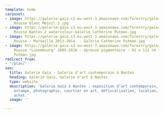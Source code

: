 ```yaml
---
template: home
carousel:
- image: https://galerie-gaia.s3.eu-west-3.amazonaws.com/forestry/galerie-gaia-Georges
    Rousse Blanc Mesnil 2.jpg
- image: https://galerie-gaia.s3.eu-west-3.amazonaws.com/forestry/galerie-gaia Georges
    Rousse-Nantes 2 watercolour-Galerie Catherine Putman.jpg
- image: https://galerie-gaia.s3.eu-west-3.amazonaws.com/forestry/galerie-gaia-Georges
    Rousse - Marseille 2013-2014  - Galerie Catherine Putman.jpg
- image: https://galerie-gaia.s3.eu-west-3.amazonaws.com/forestry/galerie-gaia-Georges
    Rousse "Luxembourg" 2005-2016 - épreuve pigmentaire - 92 x 112 cm - galerie Catherine
    Putman.jpg
redirect_from:
- "/plan/"
seo:
  title: Galerie Gaïa - Galerie d'art contemporain à Nantes
  heading: Galerie Gaïa, Galerie d'art à Nantes
  type: website
  description: 'Galerie Gaïa à Nantes : exposition d’art contemporain, peinture, sculpture,
    estampe, photographie, courtier en art, défiscalisation, location, prêt avant
    achat.'
  image: ''

---
```

